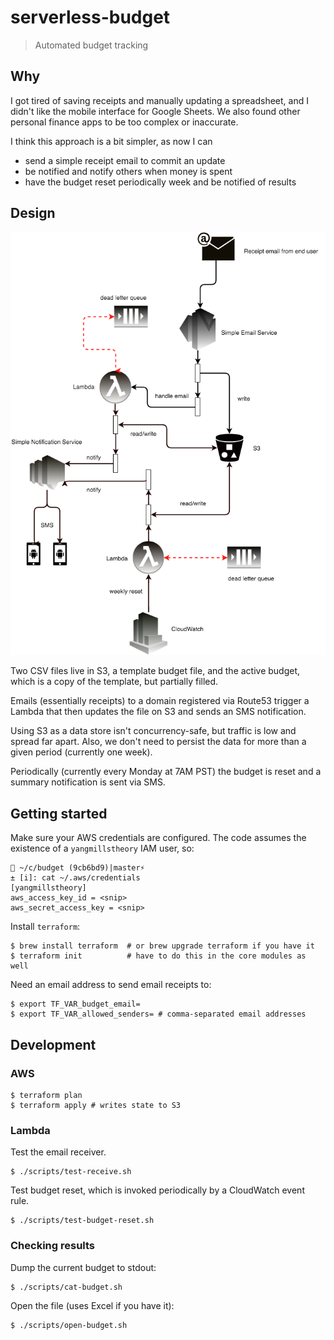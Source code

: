 # serverless-budget

> Automated budget tracking


## Why

I got tired of saving receipts and manually updating a spreadsheet, and I didn't like the mobile interface for Google Sheets. We also found other personal finance apps to be too complex or inaccurate.

I think this approach is a bit simpler, as now I can

* send a simple receipt email to commit an update
* be notified and notify others when money is spent
* have the budget reset periodically week and be notified of results


## Design

<p align="center">
  <img src="./budget.png">
</p>

Two CSV files live in S3, a template budget file, and the active budget, which is a copy of the template, but partially filled.


Emails (essentially receipts) to a domain registered via Route53 trigger a Lambda that then updates the file on S3 and sends an SMS notification.

Using S3 as a data store isn't concurrency-safe, but traffic is low and spread far apart. Also, we don't need to persist the data for more than a given period (currently one week).

Periodically (currently every Monday at 7AM PST) the budget is reset and a summary notification is sent via SMS.


## Getting started

Make sure your AWS credentials are configured. The code assumes the existence of a `yangmillstheory` IAM user, so:

```
🤔 ~/c/budget (9cb6bd9)|master⚡
± [i]: cat ~/.aws/credentials
[yangmillstheory]
aws_access_key_id = <snip>
aws_secret_access_key = <snip>
```

Install `terraform`:

```
$ brew install terraform  # or brew upgrade terraform if you have it
$ terraform init          # have to do this in the core modules as well
```

Need an email address to send email receipts to:

```
$ export TF_VAR_budget_email=
$ export TF_VAR_allowed_senders= # comma-separated email addresses
```

## Development

### AWS

```
$ terraform plan
$ terraform apply # writes state to S3
```

### Lambda


Test the email receiver.

```
$ ./scripts/test-receive.sh
```

Test budget reset, which is invoked periodically by a CloudWatch event rule.

```
$ ./scripts/test-budget-reset.sh
```

### Checking results

Dump the current budget to stdout:

```
$ ./scripts/cat-budget.sh
```

Open the file (uses Excel if you have it):

```
$ ./scripts/open-budget.sh
```
